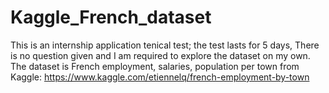 # Kaggle_French_dataset
This is an internship application tenical test; the test lasts for 5 days, 
There is no question given and I am required to explore the dataset on my own.
The dataset is French employment, salaries, population per town from Kaggle: https://www.kaggle.com/etiennelq/french-employment-by-town


